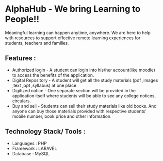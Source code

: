 # AlphaHub - We bring Learning to People!!

Meaningful learning can happen anytime, anywhere. We are here to help with resources to support effective remote learning experiences for students, teachers and families.

## Features :
-  Authorized login - A student can login into his/her account(like moodle) to access the benefits of the application.
-  Digital Repository - A student will get all the study materials (pdf ,images ,text ,ppt ,syllabus) at one place.
-  Digitized notice - One separate section will be provided in the application itself where students will be able to see any college notices, circulars.
-  Buy and sell - Students can sell their study materials like old books. And anyone can buy those materials provided with respective students' mobile number, book price and other information.

## Technology Stack/ Tools :
 - Languages : PHP
 - Framework : LARAVEL
 - Database : MySQL


